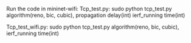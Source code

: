 Run the code in mininet-wifi: 
Tcp_test.py: sudo python tcp_test.py algorithm(reno, bic, cubic), propagation delay(int) ierf_running time(int)

Tcp_test_wifi.py: sudo python tcp_test.py algorithm(reno, bic, cubic), ierf_running time(int)
